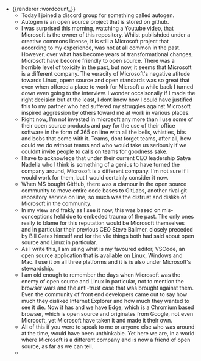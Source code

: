 - {{renderer :wordcount_}}
	- Today I joined a discord group for something called autogen.
	- Autogen is an open source project that is stored on github.
	- I was surprised this morning, watching a Youtube video, that Microsoft is the owner of this repository. Whilst publishded under a creative commons license, it is still a Microsoft project that according to my experience, was not at all common in the past. However, over what has become years of transformational changes, Microsoft have become friendly to open source. There was a horrible level of toxicity in the past, but now, it seems that Microsoft is a different company. The veracity of Microsoft's negative atitude towards Linux, opern source and open standards was so great that even when offered a place to work for Micrsoft a while back I turned down even going to the interview. I wonder occaisonally if I made the right decision but at the least, I dont know how I could have justified this to my partner who had suffered my struggles against Microsoft inspired aggression by others toward me at work in various places. 
	- Right now, I'm not invested in microsoft any more than I use some of their open source products and pay for the use of their office software in the form of 365 on line with all the bells, whistles, bits and bobs that come with it. Teams, dont forget teams, after all, how could we do without teams and who would take us seriously if we couldnt invite people to calls on teams for goodness sake.
	- I have to acknowlege that under their current CEO leadership Satya Nadella who I think is something of a genius to have turned the company around, Microsoft is a different company. I'm not sure if I would work for them, but I would certainly consider it now.
	- When MS bought GitHub, there was a clamour in the open source community to move entire code bases to GitLabs, another rival git repository service on line, so much was the distrust and dislike of Microsoft in the community. 
	- In my view and frakly as I see it now, this was based on mis-conceptions held due to embeded trauma of the past. The only ones really to blame for this reputation would be Microsoft themselves and in particular their previous CEO Steve Ballmer, closely preceded by Bill Gates himself and for the vile things both had said about open source and Linux in particular.
	- As I write this, I am using what is my favoured editor, VSCode, an open source application that is available on Linux, Windows and Mac. I use it on all three platforms and it is is also under Microsoft's stewardship. 
	- I am old enough to remember the days when Microsoft was the enemy of open source and Linux in particular, not to mention the browser wars and the anti-trust case that was brought against them. Even the community of front end developers came out to say how much they disliked Internet Explorer and how much they wanted to see it die. Now it has and we have Edge, which is a Chromium based browser, which is open source and originates from Google, not even Microsoft, yet Microsoft have taken it and made it their own.
	- All of this if you were to speak to me or anyone else who was around at the time, would have been unthinkable. Yet here we are, in a world where Microsoft is a different company and is now a friend of open source, as far as we can tell.
	- 